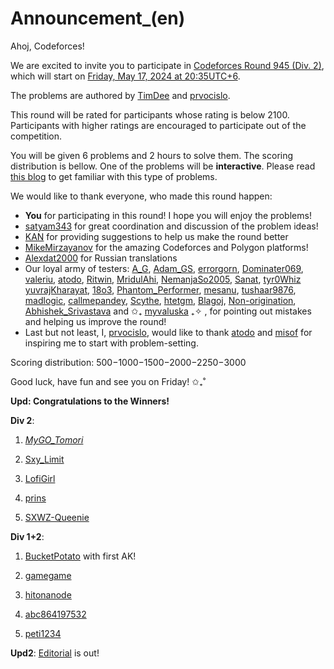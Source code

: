 # Announcement_(en)

Ahoj, Codeforces!

We are excited to invite you to participate in [Codeforces Round 945 (Div. 2)](https://codeforces.com/contest/1973 "Codeforces Round 945 (Div. 2)"), which will start on [Friday, May 17, 2024 at 20:35UTC+6](https://codeforces.com/https://www.timeanddate.com/worldclock/fixedtime.html?day=17&month=5&year=2024&hour=17&min=35&sec=0&p1=166).

The problems are authored by [TimDee](https://codeforces.com/profile/TimDee "Candidate Master TimDee") and [prvocislo](https://codeforces.com/profile/prvocislo "Grandmaster prvocislo").

This round will be rated for participants whose rating is below 2100. Participants with higher ratings are encouraged to participate out of the competition.

You will be given 6 problems and 2 hours to solve them. The scoring distribution is bellow. One of the problems will be **interactive**. Please read [this blog](https://codeforces.com/blog/entry/45307) to get familiar with this type of problems.

We would like to thank everyone, who made this round happen:

 * **You** for participating in this round! I hope you will enjoy the problems!
* [satyam343](https://codeforces.com/profile/satyam343 "Master satyam343") for great coordination and discussion of the problem ideas!
* [KAN](https://codeforces.com/profile/KAN "Legendary Grandmaster KAN") for providing suggestions to help us make the round better
* [MikeMirzayanov](https://codeforces.com/profile/MikeMirzayanov "Headquarters, MikeMirzayanov") for the amazing Codeforces and Polygon platforms!
* [Alexdat2000](https://codeforces.com/profile/Alexdat2000 "Master Alexdat2000") for Russian translations
* Our loyal army of testers: [A_G](https://codeforces.com/profile/A_G "Legendary Grandmaster A_G"), [Adam_GS](https://codeforces.com/profile/Adam_GS "International Grandmaster Adam_GS"), [errorgorn](https://codeforces.com/profile/errorgorn "International Grandmaster errorgorn"), [Dominater069](https://codeforces.com/profile/Dominater069 "Grandmaster Dominater069"), [valeriu](https://codeforces.com/profile/valeriu "Grandmaster valeriu"), [atodo](https://codeforces.com/profile/atodo "Master atodo"), [Ritwin](https://codeforces.com/profile/Ritwin "International Master Ritwin"), [MridulAhi](https://codeforces.com/profile/MridulAhi "Master MridulAhi"), [NemanjaSo2005](https://codeforces.com/profile/NemanjaSo2005 "Master NemanjaSo2005"), [Sanat](https://codeforces.com/profile/Sanat "Master Sanat"), [tyr0Whiz](https://codeforces.com/profile/tyr0Whiz "Master tyr0Whiz") [yuvrajKharayat](https://codeforces.com/profile/yuvrajKharayat "Master yuvrajKharayat"), [18o3](https://codeforces.com/profile/18o3 "Master 18o3"), [Phantom_Performer](https://codeforces.com/profile/Phantom_Performer "Candidate Master Phantom_Performer"), [mesanu](https://codeforces.com/profile/mesanu "Candidate Master mesanu"), [tushaar9876](https://codeforces.com/profile/tushaar9876 "Candidate Master tushaar9876"), [madlogic](https://codeforces.com/profile/madlogic "Candidate Master madlogic"), [callmepandey](https://codeforces.com/profile/callmepandey "Candidate Master callmepandey"), [Scythe](https://codeforces.com/profile/Scythe "Candidate Master Scythe"), [htetgm](https://codeforces.com/profile/htetgm "Candidate Master htetgm"), [Blagoj](https://codeforces.com/profile/Blagoj "Expert Blagoj"), [Non-origination](https://codeforces.com/profile/Non-origination "Expert Non-origination"), [Abhishek_Srivastava](https://codeforces.com/profile/Abhishek_Srivastava "Expert Abhishek_Srivastava") and ✩₊ [myvaluska](https://codeforces.com/profile/myvaluska "Newbie myvaluska") ₊✧ , for pointing out mistakes and helping us improve the round!
* Last but not least, I, [prvocislo](https://codeforces.com/profile/prvocislo "Grandmaster prvocislo"), would like to thank [atodo](https://codeforces.com/profile/atodo "Master atodo") and [misof](https://codeforces.com/profile/misof "Master misof") for inspiring me to start with problem-setting.

Scoring distribution: 500−1000−1500−2000−2250−3000

Good luck, have fun and see you on Friday! ✩₊˚

**Upd: Congratulations to the Winners!**

**Div 2**:

1) [_MyGO_Tomori_](https://codeforces.com/profile/_MyGO_Tomori_ "Expert _MyGO_Tomori_")

2) [Sxy_Limit](https://codeforces.com/profile/Sxy_Limit "Expert Sxy_Limit")

3) [LofiGirl](https://codeforces.com/profile/LofiGirl "Expert LofiGirl")

4) [prins](https://codeforces.com/profile/prins "Candidate Master prins")

5) [SXWZ-Queenie](https://codeforces.com/profile/SXWZ-Queenie "Specialist SXWZ-Queenie")

**Div 1+2**:

1) [BucketPotato](https://codeforces.com/profile/BucketPotato "Grandmaster BucketPotato") with first AK!

2) [gamegame](https://codeforces.com/profile/gamegame "Legendary Grandmaster gamegame")

3) [hitonanode](https://codeforces.com/profile/hitonanode "International Grandmaster hitonanode")

4) [abc864197532](https://codeforces.com/profile/abc864197532 "International Grandmaster abc864197532")

5) [peti1234](https://codeforces.com/profile/peti1234 "Legendary Grandmaster peti1234")

**Upd2**: [Editorial](Tutorial_(en).md) is out!

